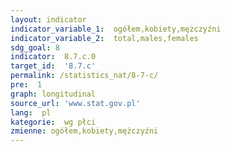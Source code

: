 ```yaml
---
layout: indicator
indicator_variable_1:  ogółem,kobiety,mężczyźni
indicator_variable_2:  total,males,females
sdg_goal: 8
indicator:  8.7.c.0
target_id:  '8.7.c'
permalink: /statistics_nat/8-7-c/
pre:  1
graph: longitudinal
source_url: 'www.stat.gov.pl'
lang:  pl
kategorie:  wg płci
zmienne: ogółem,kobiety,mężczyźni
---
```

